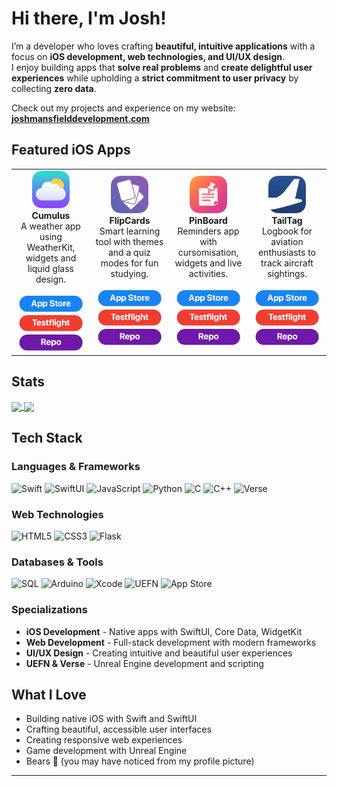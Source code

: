 # Hi there, I'm Josh! 
I’m a developer who loves crafting **beautiful, intuitive applications** with a focus on **iOS development, web technologies, and UI/UX design**.  
I enjoy building apps that **solve real problems** and **create delightful user experiences** while upholding a **strict commitment to user privacy** by collecting **zero data**.

Check out my projects and experience on my website:  
[**joshmansfielddevelopment.com**](https://www.joshmansfielddevelopment.com)

##  Featured iOS Apps

<table>
<tr>
<td align="center" width="25%">
<img src="App_Icons/Cumulus.png" width="60" height="60"><br>
<strong>Cumulus</strong><br>
A weather app using WeatherKit, widgets and  liquid glass design.<br>
<br>
<a href="https://apps.apple.com/gb/app/cumulus/id6742735497">
  <img src="badges/dl.png" alt="Download" width="120">
</a><br>
<a href="https://testflight.apple.com/join/3FTY37Fg">
  <img src="badges/beta.png" alt="Beta Download" width="120">
</a><br>
<a href="https://github.com/JoshOn360Hz/CumulusApp">
  <img src="badges/repo.png" alt="Beta Download" width="120">
</a>
</td>
<td align="center" width="25%">
<img src="App_Icons/FlipCards.png" width="60" height="60"><br>
<strong>FlipCards</strong><br>
Smart learning tool with themes and a quiz modes for fun studying.<br>
<br>
<a href="[https://testflight.apple.com/join/2hBxWMNR](https://apps.apple.com/gb/app/flipcards-revision-made-easy/id6749154468)">
  <img src="badges/dl.png" alt="Download" width="120">
</a><br>
<a href="https://testflight.apple.com/join/2hBxWMNR">
  <img src="badges/beta.png" alt="Beta Download" width="120">
</a><br>
<a href="https://github.com/JoshOn360Hz/FlipCardsApp">
  <img src="badges/repo.png" alt="Beta Download" width="120">
</a>
</td>
<td align="center" width="25%">
<img src="App_Icons/PinBoard.png" width="60" height="60"><br>
<strong>PinBoard</strong><br>
Reminders app with cursomisation, widgets and live activities.<br>
<br>
<a href="https://apps.apple.com/gb/app/pinboard-better-notes/id6747376814">
  <img src="badges/dl.png" alt="Download" width="120">
</a><br>
<a href="https://testflight.apple.com/join/NmpwygSt">
  <img src="badges/beta.png" alt="Beta Download" width="120">
</a><br>
<a href="https://github.com/JoshOn360Hz/PinBoard-App">
  <img src="badges/repo.png" alt="Beta Download" width="120">
</a>
</td>
<td align="center" width="25%">
<img src="App_Icons/TailTag.png" width="60" height="60"><br>
<strong>TailTag</strong><br>
Logbook for aviation enthusiasts to track aircraft sightings.<br>
<br>
<a href="https://apps.apple.com/gb/app/tailtag/id6747738157">
  <img src="badges/dl.png" alt="Download" width="120">
</a><br>
<a href="https://testflight.apple.com/join/zXMv5qHd">
  <img src="badges/beta.png" alt="Beta Download" width="120">
</a><br>
<a href="https://github.com/JoshOn360Hz/TailTagApp">
  <img src="badges/repo.png" alt="Beta Download" width="120">
</a>
</td>
</tr>
</table>

## Stats

<a href="https://github.com/JoshOn360Hz">
  <img height=200 align="center" src="https://github-readme-stats.vercel.app/api?username=JoshOn360Hz&show_icons=true" />
</a>
<a href="https://github.com/JoshOn360Hz">
  <img height=200 align="center" src="https://github-readme-stats.vercel.app/api/top-langs?username=JoshOn360Hz&layout=compact&langs_count=8&card_width=320" />
</a>

## Tech Stack

### Languages & Frameworks
![Swift](https://img.shields.io/badge/Swift-FA7343?style=for-the-badge&logo=swift&logoColor=white)
![SwiftUI](https://img.shields.io/badge/SwiftUI-007ACC?style=for-the-badge&logo=swift&logoColor=white)
![JavaScript](https://img.shields.io/badge/JavaScript-F7DF1E?style=for-the-badge&logo=javascript&logoColor=black)
![Python](https://img.shields.io/badge/Python-3776AB?style=for-the-badge&logo=python&logoColor=white)
![C](https://img.shields.io/badge/C-00599C?style=for-the-badge&logo=c&logoColor=white)
![C++](https://img.shields.io/badge/C++-00599C?style=for-the-badge&logo=c%2B%2B&logoColor=white)
![Verse](https://img.shields.io/badge/Verse-000000?style=for-the-badge&logo=unrealengine&logoColor=white)

### Web Technologies
![HTML5](https://img.shields.io/badge/HTML5-E34F26?style=for-the-badge&logo=html5&logoColor=white)
![CSS3](https://img.shields.io/badge/CSS3-1572B6?style=for-the-badge&logo=css3&logoColor=white)
![Flask](https://img.shields.io/badge/Flask-000000?style=for-the-badge&logo=flask&logoColor=white)

### Databases & Tools
![SQL](https://img.shields.io/badge/SQL-4479A1?style=for-the-badge&logo=mysql&logoColor=white)
![Arduino](https://img.shields.io/badge/Arduino-00979D?style=for-the-badge&logo=arduino&logoColor=white)
![Xcode](https://img.shields.io/badge/Xcode-007ACC?style=for-the-badge&logo=xcode&logoColor=white)
![UEFN](https://img.shields.io/badge/UEFN-313131?style=for-the-badge&logo=unrealengine&logoColor=white)
![App Store](https://img.shields.io/badge/App_Store-0D96F6?style=for-the-badge&logo=app-store&logoColor=white)

### Specializations
- **iOS Development** - Native apps with SwiftUI, Core Data, WidgetKit
- **Web Development** - Full-stack development with modern frameworks
- **UI/UX Design** - Creating intuitive and beautiful user experiences
- **UEFN & Verse** - Unreal Engine development and scripting

##  What I Love
-  Building native iOS with Swift and SwiftUI
-  Crafting beautiful, accessible user interfaces
-  Creating responsive web experiences
-  Game development with Unreal Engine
-  Bears 🐻 (you may have noticed from my profile picture)
---
